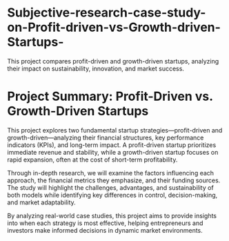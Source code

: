 # Subjective-research-case-study-on-Profit-driven-vs-Growth-driven-Startups-
  This project compares profit-driven and growth-driven startups, analyzing their impact on sustainability, innovation, and market success.


# Project Summary: Profit-Driven vs. Growth-Driven Startups


This project explores two fundamental startup strategies—profit-driven and growth-driven—analyzing their financial structures, key performance indicators (KPIs), and long-term impact. A profit-driven startup prioritizes immediate revenue and stability, while a growth-driven startup focuses on rapid expansion, often at the cost of short-term profitability.

Through in-depth research, we will examine the factors influencing each approach, the financial metrics they emphasize, and their funding sources. The study will highlight the challenges, advantages, and sustainability of both models while identifying key differences in control, decision-making, and market adaptability.

By analyzing real-world case studies, this project aims to provide insights into when each strategy is most effective, helping entrepreneurs and investors make informed decisions in dynamic market environments.
